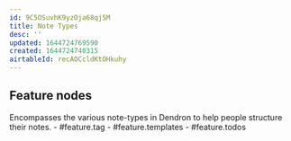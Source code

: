 ```yaml
---
id: 9C5OSuvhK9yzOja68qj5M
title: Note Types
desc: ''
updated: 1644724769590
created: 1644724740315
airtableId: recAOCcldKtOHkuhy
---
```


## Feature nodes

Encompasses the various note-types in Dendron to help people structure their notes. 
	- #feature.tag
	- #feature.templates
	- #feature.todos
